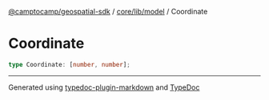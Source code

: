 [@camptocamp/geospatial-sdk](../../../../index.md) / [core/lib/model](../index.md) / Coordinate

# Coordinate

```ts
type Coordinate: [number, number];
```

***

Generated using [typedoc-plugin-markdown](https://www.npmjs.com/package/typedoc-plugin-markdown) and [TypeDoc](https://typedoc.org/)
